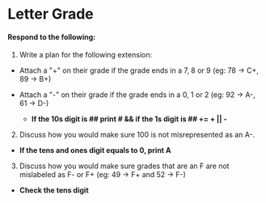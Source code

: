 # Letter Grade
#### Respond to the following:

1. Write a plan for the following extension:
  * Attach a "+" on their grade if the grade ends in a 7, 8 or 9 (eg: 78 -> C+, 89 -> B+)
  * Attach a "-" on their grade if the grade ends in a 0, 1 or 2 (eg: 92 -> A-, 61 -> D-)

    * **If the 10s digit is ## print # && if the 1s digit is ## += + || -**


2. Discuss how you would make sure 100 is not misrepresented as an A-.
  * **If the tens and ones digit equals to 0, print A**


3. Discuss how you would make sure grades that are an F are not mislabeled as F- or F+ (eg: 49 -> F+ and 52 -> F-)
  * **Check the tens digit**
